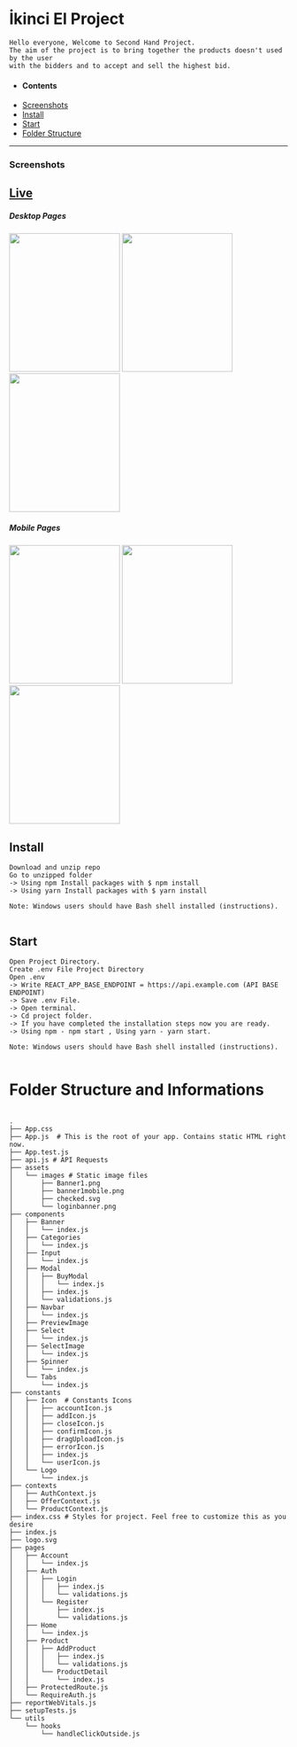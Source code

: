 # İkinci El Project

``` 
Hello everyone, Welcome to Second Hand Project.
The aim of the project is to bring together the products doesn't used by the user 
with the bidders and to accept and sell the highest bid. 

```


<div>
 
 - #### Contents
  -  [Screenshots](#screenshots)
  -  [Install](#install)
  -  [Start](#start)
  -  [Folder Structure](#folder-structure-and-informations)

</div>

---




### Screenshots

 ## [Live](https://protein-ikinciel-project.netlify.app/)


##### Desktop Pages
<div>
  <img src="https://imgur.com/KvqLcb2.gif" width="200" height="250"/>
   
  <img src="https://imgur.com/3ACNAna.gif" width="200" height="250"/>
  <img src="https://imgur.com/1O9ZkhH.png" width="200" height="250"/>
</div>

##### Mobile Pages
<div>
  <img src="https://imgur.com/iF1IJqd.gif" width="200" height="250"/>
   
  <img src="https://imgur.com/Vsnp0ec.png" width="200" height="250"/>
  <img src="https://imgur.com/9vwJhLy.png" width="200" height="250"/>
</div>







## Install
```
Download and unzip repo
Go to unzipped folder
-> Using npm Install packages with $ npm install
-> Using yarn Install packages with $ yarn install

Note: Windows users should have Bash shell installed (instructions).


```
## Start
```
Open Project Directory.
Create .env File Project Directory
Open .env 
-> Write REACT_APP_BASE_ENDPOINT = https://api.example.com (API BASE ENDPOINT)
-> Save .env File.
-> Open terminal.
-> Cd project folder.
-> If you have completed the installation steps now you are ready.
-> Using npm - npm start , Using yarn - yarn start.

Note: Windows users should have Bash shell installed (instructions).


```
# Folder Structure and Informations
```

.
├── App.css
├── App.js  # This is the root of your app. Contains static HTML right now.
├── App.test.js
├── api.js # API Requests
├── assets
│   └── images # Static image files
│       ├── Banner1.png
│       ├── banner1mobile.png
│       ├── checked.svg
│       └── loginbanner.png
├── components
│   ├── Banner
│   │   └── index.js
│   ├── Categories
│   │   └── index.js
│   ├── Input
│   │   └── index.js
│   ├── Modal
│   │   ├── BuyModal
│   │   │   └── index.js
│   │   ├── index.js
│   │   └── validations.js
│   ├── Navbar
│   │   └── index.js
│   ├── PreviewImage
│   ├── Select
│   │   └── index.js
│   ├── SelectImage
│   │   └── index.js
│   ├── Spinner
│   │   └── index.js
│   └── Tabs
│       └── index.js
├── constants 
│   ├── Icon  # Constants Icons
│   │   ├── accountIcon.js
│   │   ├── addIcon.js
│   │   ├── closeIcon.js
│   │   ├── confirmIcon.js
│   │   ├── dragUploadIcon.js
│   │   ├── errorIcon.js
│   │   ├── index.js
│   │   └── userIcon.js
│   └── Logo
│       └── index.js
├── contexts
│   ├── AuthContext.js
│   ├── OfferContext.js
│   └── ProductContext.js
├── index.css # Styles for project. Feel free to customize this as you desire
├── index.js
├── logo.svg
├── pages
│   ├── Account
│   │   └── index.js
│   ├── Auth
│   │   ├── Login
│   │   │   ├── index.js
│   │   │   └── validations.js
│   │   └── Register
│   │       ├── index.js
│   │       └── validations.js
│   ├── Home
│   │   └── index.js
│   ├── Product
│   │   ├── AddProduct
│   │   │   ├── index.js
│   │   │   └── validations.js
│   │   └── ProductDetail
│   │       └── index.js
│   ├── ProtectedRoute.js
│   └── RequireAuth.js
├── reportWebVitals.js
├── setupTests.js
└── utils
    └── hooks
        └── handleClickOutside.js


```